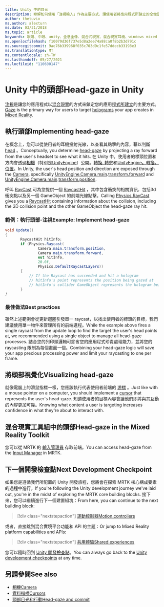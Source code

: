 ```yaml
---
title: Unity 中的目光
description: 瞭解如何使用「注視輸入」作為主要方式，讓使用者將應用程式所建立的全像是以混合現實的形式來設定。
author: thetuvix
ms.author: alexturn
ms.date: 03/21/2018
ms.topic: article
keywords: 眼睛、中眼、unity、全息全像、混合式現實、混合現實耳機、windows mixed reality 耳機、虛擬實境耳機、MRTK、混合現實工具組
ms.openlocfilehash: f10079d36f737e5d8a2ee74a88ca0f8b2b3d791c
ms.sourcegitcommit: 9ae76b339968f035c703d9c1fe57ddecb33198e3
ms.translationtype: MT
ms.contentlocale: zh-TW
ms.lasthandoff: 05/27/2021
ms.locfileid: "110600147"
---
```

# <a name="head-gaze-in-unity"></a><span data-ttu-id="e77e1-104">Unity 中的頭部</span><span class="sxs-lookup"><span data-stu-id="e77e1-104">Head-gaze in Unity</span></span>

<span data-ttu-id="e77e1-105">[注視](../../design/gaze-and-commit.md)是讓您的應用程式以[混合現實](../../discover/mixed-reality.md)的方式來鎖定您的應用[程式所建立](../../discover/hologram.md)的主要方式。</span><span class="sxs-lookup"><span data-stu-id="e77e1-105">[Gaze](../../design/gaze-and-commit.md) is the primary way for users to target [holograms](../../discover/hologram.md) your app creates in [Mixed Reality](../../discover/mixed-reality.md).</span></span>

## <a name="implementing-head-gaze"></a><span data-ttu-id="e77e1-106">執行頭部</span><span class="sxs-lookup"><span data-stu-id="e77e1-106">Implementing head-gaze</span></span>

<span data-ttu-id="e77e1-107">在概念上，您可以從使用者的耳機投射光線，以查看其點擊的內容，藉以判斷 [head](../../design/gaze-and-commit.md) 。</span><span class="sxs-lookup"><span data-stu-id="e77e1-107">Conceptually, you determine [head-gaze](../../design/gaze-and-commit.md) by projecting a ray forward from the user's headset to see what it hits.</span></span> <span data-ttu-id="e77e1-108">在 Unity 中，使用者的標頭位置和方向會透過[相機](camera-in-unity.md)（特別是[UnityEngine](https://docs.unity3d.com/ScriptReference/Camera-main.html)）公開。[轉換. 轉寄](https://docs.unity3d.com/ScriptReference/Transform-forward.html)和[UnityEngine。](https://docs.unity3d.com/ScriptReference/Camera-main.html)[轉換。位置](https://docs.unity3d.com/ScriptReference/Transform-position.html)。</span><span class="sxs-lookup"><span data-stu-id="e77e1-108">In Unity, the user's head position and direction are exposed through the [Camera](camera-in-unity.md), specifically [UnityEngine.Camera.main](https://docs.unity3d.com/ScriptReference/Camera-main.html).[transform.forward](https://docs.unity3d.com/ScriptReference/Transform-forward.html) and [UnityEngine.Camera.main](https://docs.unity3d.com/ScriptReference/Camera-main.html).[transform.position](https://docs.unity3d.com/ScriptReference/Transform-position.html).</span></span>

<span data-ttu-id="e77e1-109">呼叫 [RayCast](https://docs.unity3d.com/ScriptReference/Physics.Raycast.html) 可為您提供一個 [RaycastHit](https://docs.unity3d.com/ScriptReference/RaycastHit.html) ，其中包含衝突的相關資訊，包括3d 衝突點以及另一個 GameObject 的前端光線點擊。</span><span class="sxs-lookup"><span data-stu-id="e77e1-109">Calling [Physics.RayCast](https://docs.unity3d.com/ScriptReference/Physics.Raycast.html) gives you a [RaycastHit](https://docs.unity3d.com/ScriptReference/RaycastHit.html) containing information about the collision, including the 3D collision point and the other GameObject the head-gaze ray hit.</span></span>

### <a name="example-implement-head-gaze"></a><span data-ttu-id="e77e1-110">範例：執行頭部-注視</span><span class="sxs-lookup"><span data-stu-id="e77e1-110">Example: Implement head-gaze</span></span>

```cs
void Update()
{
       RaycastHit hitInfo;
       if (Physics.Raycast(
               Camera.main.transform.position,
               Camera.main.transform.forward,
               out hitInfo,
               20.0f,
               Physics.DefaultRaycastLayers))
       {
           // If the Raycast has succeeded and hit a hologram
           // hitInfo's point represents the position being gazed at
           // hitInfo's collider GameObject represents the hologram being gazed at
       }
}
```

### <a name="best-practices"></a><span data-ttu-id="e77e1-111">最佳做法</span><span class="sxs-lookup"><span data-stu-id="e77e1-111">Best practices</span></span>

<span data-ttu-id="e77e1-112">雖然上述範例會從更新迴圈引發單一 raycast，以找出使用者的標頭的目標，我們建議使用單一物件來管理所有的前端進程。</span><span class="sxs-lookup"><span data-stu-id="e77e1-112">While the example above fires a single raycast from the update loop to find the target the user's head points at, we recommended using a single object to manage all head-gaze processes.</span></span> <span data-ttu-id="e77e1-113">結合您的列印頭邏輯可節省您的應用程式珍貴處理能力，並將您的 raycasting 限制為每個畫面一個。</span><span class="sxs-lookup"><span data-stu-id="e77e1-113">Combining your head-gaze logic will save your app precious processing power and limit your raycasting to one per frame.</span></span>

## <a name="visualizing-head-gaze"></a><span data-ttu-id="e77e1-114">將頭部視覺化</span><span class="sxs-lookup"><span data-stu-id="e77e1-114">Visualizing head-gaze</span></span>

<span data-ttu-id="e77e1-115">就像電腦上的滑鼠指標一樣，您應該執行代表使用者前端的 [游標](../../design/cursors.md) 。</span><span class="sxs-lookup"><span data-stu-id="e77e1-115">Just like with a mouse pointer on a computer, you should implement a [cursor](../../design/cursors.md) that represents the user's head-gaze.</span></span> <span data-ttu-id="e77e1-116">知道使用者的目標內容會讓他們即將與其互動的內容更加可靠。</span><span class="sxs-lookup"><span data-stu-id="e77e1-116">Knowing what content a user is targeting increases confidence in what they're about to interact with.</span></span>

## <a name="head-gaze-in-the-mixed-reality-toolkit"></a><span data-ttu-id="e77e1-117">混合現實工具組中的頭部</span><span class="sxs-lookup"><span data-stu-id="e77e1-117">Head-gaze in the Mixed Reality Toolkit</span></span>

<span data-ttu-id="e77e1-118">您可以從 MRTK 的 [輸入管理員](/windows/mixed-reality/mrtk-unity/features/input/overview) 存取前端。</span><span class="sxs-lookup"><span data-stu-id="e77e1-118">You can access head-gaze from the [Input Manager](/windows/mixed-reality/mrtk-unity/features/input/overview) in MRTK.</span></span>

## <a name="next-development-checkpoint"></a><span data-ttu-id="e77e1-119">下一個開發檢查點</span><span class="sxs-lookup"><span data-stu-id="e77e1-119">Next Development Checkpoint</span></span>

<span data-ttu-id="e77e1-120">如果您是遵循我們所配置的 Unity 開發旅程，您將會在探索 MRTK 核心構成要素的過程中進行。</span><span class="sxs-lookup"><span data-stu-id="e77e1-120">If you're following the Unity development journey we've laid out, you're in the midst of exploring the MRTK core building blocks.</span></span> <span data-ttu-id="e77e1-121">接下來，您可以繼續進行下一個建置組塊：</span><span class="sxs-lookup"><span data-stu-id="e77e1-121">From here, you can continue to the next building block:</span></span>

> [!div class="nextstepaction"]
> [<span data-ttu-id="e77e1-122">運動控制器</span><span class="sxs-lookup"><span data-stu-id="e77e1-122">Motion controllers</span></span>](motion-controllers-in-unity.md)

<span data-ttu-id="e77e1-123">或者，直接跳到混合實境平台功能和 API 的主題：</span><span class="sxs-lookup"><span data-stu-id="e77e1-123">Or jump to Mixed Reality platform capabilities and APIs:</span></span>

> [!div class="nextstepaction"]
> [<span data-ttu-id="e77e1-124">共用體驗</span><span class="sxs-lookup"><span data-stu-id="e77e1-124">Shared experiences</span></span>](shared-experiences-in-unity.md)

<span data-ttu-id="e77e1-125">您可以隨時回到 [Unity 開發檢查點](unity-development-overview.md#2-core-building-blocks)。</span><span class="sxs-lookup"><span data-stu-id="e77e1-125">You can always go back to the [Unity development checkpoints](unity-development-overview.md#2-core-building-blocks) at any time.</span></span>

## <a name="see-also"></a><span data-ttu-id="e77e1-126">另請參閱</span><span class="sxs-lookup"><span data-stu-id="e77e1-126">See also</span></span>
* [<span data-ttu-id="e77e1-127">相機</span><span class="sxs-lookup"><span data-stu-id="e77e1-127">Camera</span></span>](camera-in-unity.md)
* [<span data-ttu-id="e77e1-128">資料指標</span><span class="sxs-lookup"><span data-stu-id="e77e1-128">Cursors</span></span>](../../design/cursors.md)
* [<span data-ttu-id="e77e1-129">頭部目光和行動</span><span class="sxs-lookup"><span data-stu-id="e77e1-129">Head-gaze and commit</span></span>](../../design/gaze-and-commit.md)